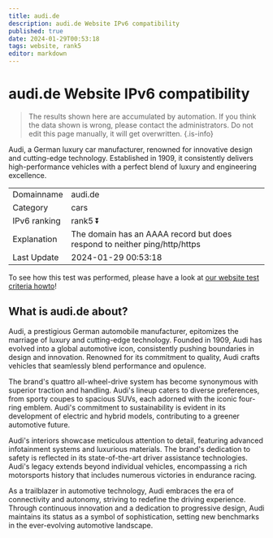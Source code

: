 ```yaml
---
title: audi.de
description: audi.de Website IPv6 compatibility
published: true
date: 2024-01-29T00:53:18
tags: website, rank5
editor: markdown
---
```


# audi.de Website IPv6 compatibility

> The results shown here are accumulated by automation. If you think the data shown is wrong, please contact the administrators. 
> Do not edit this page manually, it will get overwritten.
{.is-info}

Audi, a German luxury car manufacturer, renowned for innovative design and cutting-edge technology. Established in 1909, it consistently delivers high-performance vehicles with a perfect blend of luxury and engineering excellence.


|   |   |
| - | - |
| Domainname | audi.de
| Category | cars |
| IPv6 ranking | rank5 :arrow_double_down: |
| Explanation | The domain has an AAAA record but does respond to neither ping/http/https |
| Last Update | 2024-01-29 00:53:18 |

To see how this test was performed, please have a look at [our website test criteria howto](/howto/testcriteria/website)!


## What is audi.de about?
Audi, a prestigious German automobile manufacturer, epitomizes the marriage of luxury and cutting-edge technology. Founded in 1909, Audi has evolved into a global automotive icon, consistently pushing boundaries in design and innovation. Renowned for its commitment to quality, Audi crafts vehicles that seamlessly blend performance and opulence.

The brand's quattro all-wheel-drive system has become synonymous with superior traction and handling. Audi's lineup caters to diverse preferences, from sporty coupes to spacious SUVs, each adorned with the iconic four-ring emblem. Audi's commitment to sustainability is evident in its development of electric and hybrid models, contributing to a greener automotive future.

Audi's interiors showcase meticulous attention to detail, featuring advanced infotainment systems and luxurious materials. The brand's dedication to safety is reflected in its state-of-the-art driver assistance technologies. Audi's legacy extends beyond individual vehicles, encompassing a rich motorsports history that includes numerous victories in endurance racing.

As a trailblazer in automotive technology, Audi embraces the era of connectivity and autonomy, striving to redefine the driving experience. Through continuous innovation and a dedication to progressive design, Audi maintains its status as a symbol of sophistication, setting new benchmarks in the ever-evolving automotive landscape.
